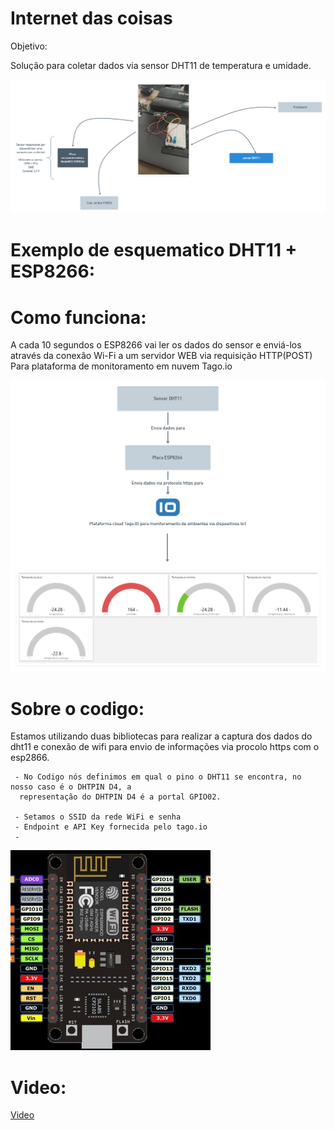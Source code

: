 # Internet das coisas

Objetivo:

  Solução para coletar dados via sensor DHT11 de temperatura e umidade.

![Fluxo](/nodemcu.png)

# Exemplo de esquematico DHT11 + ESP8266:


# Como funciona:

A cada 10 segundos o ESP8266 vai ler os dados do sensor e enviá-los 
através da conexão Wi-Fi a um servidor WEB via requisição HTTP(POST) Para
plataforma de monitoramento em nuvem Tago.io

![Fluxo](/img.png)

# Sobre o codigo:

  Estamos utilizando duas bibliotecas para realizar a captura dos dados do dht11 
  e conexão de wifi para envio de informações via procolo https com o esp2866.
  
     - No Codigo nós definimos em qual o pino o DHT11 se encontra, no nosso caso é o DHTPIN D4, a 
      representação do DHTPIN D4 é a portal GPIO02.
      
     - Setamos o SSID da rede WiFi e senha
     - Endpoint e API Key fornecida pelo tago.io
     - 
      
  ![circuito](/circuito.jpg)
  
# Video:

[Video](https://www.youtube.com/watch?v=Rnye98CtzP4 "Montagem")







  


